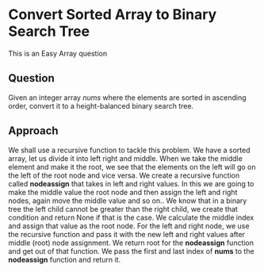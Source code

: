 # Convert Sorted Array to Binary Search Tree

This is an Easy Array question

## Question
Given an integer array *nums* where the elements are sorted in ascending order, convert it to a height-balanced binary search tree.

## Approach
We shall use a recursive function to tackle this problem. We have a sorted array, let us divide it into left right and middle.
When we take the middle element and make it the root, we see that the elements on the left will go on the left of the root node and vice versa.
We create a recursive function called **nodeassign** that takes in left and right values. 
In this we are going to make the middle value the root node and then assign the left and right nodes, again move the middle value and so on..
We know that in a binary tree the left child cannot be greater than the right child, we create that condition and return None if that is the case.
We calculate the middle index and assign that value as the root node.
For the left and right node, we use the recursive function and pass it with the new left and right values after middle (root) node assignment.
We return root for the **nodeassign** function and get out of that function.
We pass the first and last index of **nums** to the **nodeassign** function and return it.
